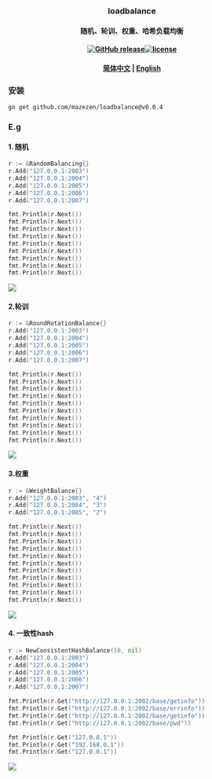 ### <p align="center">loadbalance</p>
#### <p align="center">随机、轮训、权重、哈希负载均衡</p>
#### <p align="center"><a href="https://github.com/mazezen/loadbalance/releases"><img src="https://img.shields.io/github/release/loadbalance/releases.svg" alt="GitHub release"></a><a href="https://github.com/mazezen/loadbalance/blob/master/LICENSE"><img src="https://img.shields.io/github/license/mashape/apistatus.svg" alt="license"></a><p>
#### <p align="center"><a href="./README.md" target="_blank">简体中文</a> | <a href="./README_en.md" target="_blank">English</a> </p>

### 安装
```shell
go get github.com/mazezen/loadbalance@v0.0.4
```

### E.g
#### 1. 随机
```go
r := &RandomBalancing{}
r.Add("127.0.0.1:2003")
r.Add("127.0.0.1:2004")
r.Add("127.0.0.1:2005")
r.Add("127.0.0.1:2006")
r.Add("127.0.0.1:2007")

fmt.Println(r.Next())
fmt.Println(r.Next())
fmt.Println(r.Next())
fmt.Println(r.Next())
fmt.Println(r.Next())
fmt.Println(r.Next())
fmt.Println(r.Next())
fmt.Println(r.Next())
fmt.Println(r.Next())
```
<img src="./random-load.png">

#### 2.轮训
```go
r := &RoundRotationBalance{}
r.Add("127.0.0.1:2003")
r.Add("127.0.0.1:2004")
r.Add("127.0.0.1:2005")
r.Add("127.0.0.1:2006")
r.Add("127.0.0.1:2007")

fmt.Println(r.Next())
fmt.Println(r.Next())
fmt.Println(r.Next())
fmt.Println(r.Next())
fmt.Println(r.Next())
fmt.Println(r.Next())
fmt.Println(r.Next())
fmt.Println(r.Next())
fmt.Println(r.Next())
fmt.Println(r.Next())
```
<img src="./rotation-load.png">

#### 3.权重
```go
r := &WeightBalance{}
r.Add("127.0.0.1:2003", "4")
r.Add("127.0.0.1:2004", "3")
r.Add("127.0.0.1:2005", "2")

fmt.Println(r.Next())
fmt.Println(r.Next())
fmt.Println(r.Next())
fmt.Println(r.Next())
fmt.Println(r.Next())
fmt.Println(r.Next())
fmt.Println(r.Next())
fmt.Println(r.Next())
fmt.Println(r.Next())
fmt.Println(r.Next())
fmt.Println(r.Next())
```
<img src="./weighted-load.png">

#### 4. 一致性hash
```go
r := NewConsistentHashBalance(10, nil)
r.Add("127.0.0.1:2003")
r.Add("127.0.0.1:2004")
r.Add("127.0.0.1:2005")
r.Add("127.0.0.1:2006")
r.Add("127.0.0.1:2007")

fmt.Println(r.Get("http://127.0.0.1:2002/base/getinfo"))
fmt.Println(r.Get("http://127.0.0.1:2002/base/errinfo"))
fmt.Println(r.Get("http://127.0.0.1:2002/base/getinfo"))
fmt.Println(r.Get("http://127.0.0.1:2002/base/pwd"))

fmt.Println(r.Get("127.0.0.1"))
fmt.Println(r.Get("192.168.0.1"))
fmt.Println(r.Get("127.0.0.1"))
```
<img src="./consistent-hash-load.png">